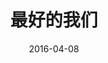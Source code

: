 ---
layout: movie-review
title: 最好的我们
description: >
  时常怀疑拍“青春片”的人到底上没上过高中。
category: 剧集
img: assets/img/movie/before2020/最好的我们.webp
star: 2
date: 2016-04-08
---